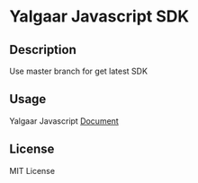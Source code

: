 # Yalgaar Javascript SDK
## Description
Use master branch for get latest SDK
## Usage
Yalgaar Javascript [Document](https://www.yalgaar.io/documentation/javascript-api)
## License
MIT License
